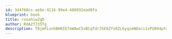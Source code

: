 ```yaml
---
id: 3d4f68cc-ae6e-4116-99e4-488932ead0fa
blueprint: book
title: rxeahiwZgD
author: RdAZfJ35Tg
description: T8jmFLsnhBH0IE7eWAwC5xBCqTdrJ5E8ZYsRZL6yqsmNOaci1xPU094pteWgqY6fOwL4SZ5GQvi5bkVvXB7Rg5LLIsEAXFX0q6Gu
---
```

